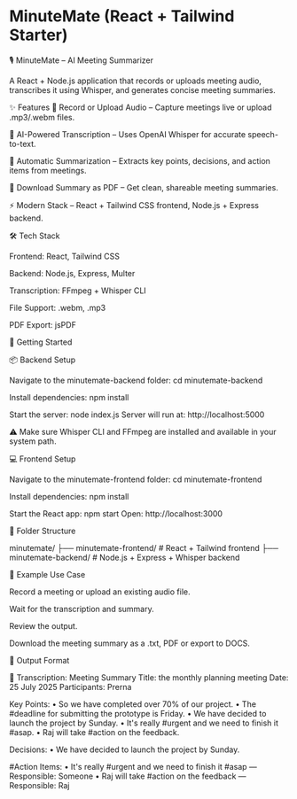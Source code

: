 # MinuteMate (React + Tailwind Starter)

🎙 MinuteMate – AI Meeting Summarizer

A React + Node.js application that records or uploads meeting audio, transcribes it using Whisper, and generates concise meeting summaries.

✨ Features
🎤 Record or Upload Audio – Capture meetings live or upload .mp3/.webm files.

🧠 AI-Powered Transcription – Uses OpenAI Whisper for accurate speech-to-text.

📝 Automatic Summarization – Extracts key points, decisions, and action items from meetings.

📄 Download Summary as PDF – Get clean, shareable meeting summaries.

⚡ Modern Stack – React + Tailwind CSS frontend, Node.js + Express backend.

🛠 Tech Stack

Frontend: React, Tailwind CSS

Backend: Node.js, Express, Multer

Transcription: FFmpeg + Whisper CLI

File Support: .webm, .mp3

PDF Export: jsPDF

🚀 Getting Started

📦 Backend Setup

Navigate to the minutemate-backend folder:
cd minutemate-backend

Install dependencies:
npm install

Start the server:
node index.js
Server will run at: http://localhost:5000

⚠️ Make sure Whisper CLI and FFmpeg are installed and available in your system path.

💻 Frontend Setup

Navigate to the minutemate-frontend folder:
cd minutemate-frontend

Install dependencies:
npm install

Start the React app:
npm start
Open: http://localhost:3000

📁 Folder Structure

minutemate/
├── minutemate-frontend/      # React + Tailwind frontend
├── minutemate-backend/       # Node.js + Express + Whisper backend

📌 Example Use Case

Record a meeting or upload an existing audio file.

Wait for the transcription and summary.

Review the output.

Download the meeting summary as a .txt, PDF or export to DOCS.

📃 Output Format

📄 Transcription:
Meeting Summary
Title: the monthly planning meeting
Date: 25 July 2025
Participants: Prerna

Key Points:
• So we have completed over 70% of our project.
• The #deadline for submitting the prototype is Friday.
• We have decided to launch the project by Sunday.
• It's really #urgent and we need to finish it #asap.
• Raj will take #action on the feedback.

Decisions:
• We have decided to launch the project by Sunday.

#Action Items:
• It's really #urgent and we need to finish it #asap — Responsible: Someone
• Raj will take #action on the feedback — Responsible: Raj